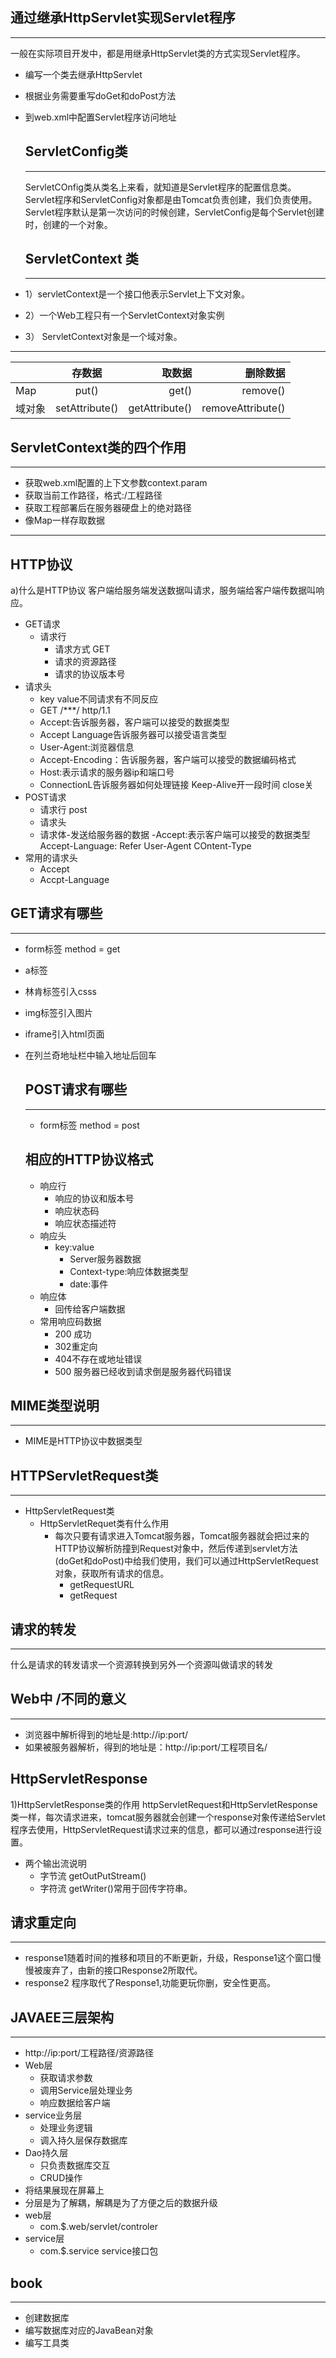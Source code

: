## 通过继承HttpServlet实现Servlet程序
***
一般在实际项目开发中，都是用继承HttpServlet类的方式实现Servlet程序。
- 编写一个类去继承HttpServlet
- 根据业务需要重写doGet和doPost方法
- 到web.xml中配置Servlet程序访问地址
  
  ## ServletConfig类
  ***
  ServletCOnfig类从类名上来看，就知道是Servlet程序的配置信息类。
  Servlet程序和ServletConfig对象都是由Tomcat负责创建，我们负责使用。
  Servlet程序默认是第一次访问的时候创建，ServletConfig是每个Servlet创建时，创建的一个对象。

  ## ServletContext 类
  ***
-  1）servletContext是一个接口他表示Servlet上下文对象。
- 2）一个Web工程只有一个ServletContext对象实例
- 3） ServletContext对象是一个域对象。

***
|   |存数据|取数据|删除数据|
|:---|:---:|----:|---:|
|Map|put()|get()|remove()|
|域对象|setAttribute()|getAttribute()|removeAttribute()
  ## ServletContext类的四个作用

***
- 获取web.xml配置的上下文参数context.param
-  获取当前工作路径，格式:/工程路径
-  获取工程部署后在服务器硬盘上的绝对路径
-   像Map一样存取数据
***
## HTTP协议
a)什么是HTTP协议
客户端给服务端发送数据叫请求，服务端给客户端传数据叫响应。
-  GET请求
   -  请求行
      - 请求方式 GET
      - 请求的资源路径
      - 请求的协议版本号
 - 请求头
   - key value不同请求有不同反应
   - GET /***/ http/1.1
   - Accept:告诉服务器，客户端可以接受的数据类型
   - Accept Language告诉服务器可以接受语言类型
   - User-Agent:浏览器信息
   - Accept-Encoding：告诉服务器，客户端可以接受的数据编码格式
   - Host:表示请求的服务器ip和端口号
   - ConnectionL告诉服务器如何处理链接 Keep-Alive开一段时间 close关
- POST请求
  - 请求行 post
  - 请求头
  - 请求体-发送给服务器的数据
  -Accept:表示客户端可以接受的数据类型
  Accept-Language:
  Refer
  User-Agent
  COntent-Type
- 常用的请求头
  - Accept
  - Accpt-Language
  
## GET请求有哪些
***
- form标签 method = get
- a标签
- 林肯标签引入csss
- img标签引入图片
- iframe引入html页面
- 在列兰奇地址栏中输入地址后回车
  
  ## POST请求有哪些
  ***
  - form标签 method = post
  
  ## 相应的HTTP协议格式
  - 响应行
    - 响应的协议和版本号
    - 响应状态码
    - 响应状态描述符
  - 响应头
    - key:value
      - Server服务器数据
      - Context-type:响应体数据类型
      - date:事件
  - 响应体
    - 回传给客户端数据
  - 常用响应码数据
    - 200 成功
    - 302重定向
    - 404不存在或地址错误
    - 500 服务器已经收到请求倒是服务器代码错误 
## MIME类型说明
***
- MIME是HTTP协议中数据类型
## HTTPServletRequest类
***
- HttpServletRequest类
  - HttpServletRequet类有什么作用
    - 每次只要有请求进入Tomcat服务器，Tomcat服务器就会把过来的HTTP协议解析防撞到Request对象中，然后传递到servlet方法(doGet和doPost)中给我们使用，我们可以通过HttpServletRequest对象，获取所有请求的信息。
      - getRequestURL
      - getRequest
## 请求的转发
***
<p>什么是请求的转发请求一个资源转换到另外一个资源叫做请求的转发

## Web中 /不同的意义
***
- 浏览器中解析得到的地址是:http://ip:port/
- 如果被服务器解析，得到的地址是：http://ip:port/工程项目名/

## HttpServletResponse
1)HttpServletResponse类的作用
httpServletRequest和HttpServletResponse类一样，每次请求进来，tomcat服务器就会创建一个response对象传递给Servlet程序去使用，HttpServletRequest请求过来的信息，都可以通过response进行设置。
- 两个输出流说明
  - 字节流 getOutPutStream()
  - 字符流 getWriter()常用于回传字符串。

## 请求重定向
***
- response1随着时间的推移和项目的不断更新，升级，Response1这个窗口慢慢被废弃了，由新的接口Response2所取代。
- response2 程序取代了Response1,功能更玩你删，安全性更高。

## JAVAEE三层架构
***
- http://ip:port/工程路径/资源路径 
- Web层
  - 获取请求参数
  - 调用Service层处理业务
  - 响应数据给客户端
- service业务层
  - 处理业务逻辑
  - 调入持久层保存数据库
- Dao持久层
  - 只负责数据库交互
  - CRUD操作
- 将结果展现在屏幕上
- 分层是为了解耦，解耦是为了方便之后的数据升级
- web层
  - com.$.web/servlet/controler
- service层
  - com.$.service service接口包

## book
***
- 创建数据库
- 编写数据库对应的JavaBean对象
- 编写工具类